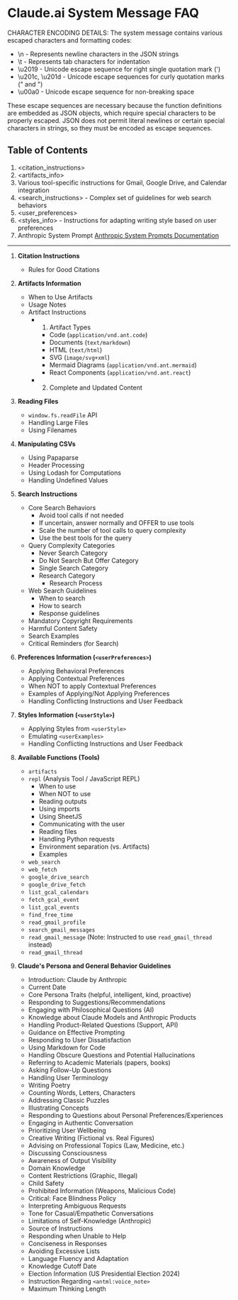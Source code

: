 # Claude.ai System Message FAQ

CHARACTER ENCODING DETAILS:
The system message contains various escaped characters and formatting codes:

- \n - Represents newline characters in the JSON strings
- \t - Represents tab characters for indentation
- \u2019 - Unicode escape sequence for right single quotation mark (')
- \u201c, \u201d - Unicode escape sequences for curly quotation marks (" and ")
- \u00a0 - Unicode escape sequence for non-breaking space

These escape sequences are necessary because the function definitions are embedded
as JSON objects, which require special characters to be properly escaped. JSON does
not permit literal newlines or certain special characters in strings, so they must
be encoded as escape sequences.

## Table of Contents

1. <citation_instructions>
2. <artifacts_info>
3. Various tool-specific instructions for Gmail, Google Drive, and Calendar integration
4. <search_instructions> - Complex set of guidelines for web search behaviors
5. <user_preferences>
6. <styles_info> - Instructions for adapting writing style based on user preferences
7. Anthropic System Prompt [Anthropic System Prompts Documentation](https://docs.anthropic.com/en/release-notes/system-prompts)

---

1.  **Citation Instructions**
    *   Rules for Good Citations

2.  **Artifacts Information**
    *   When to Use Artifacts
    *   Usage Notes
    *   Artifact Instructions
        *   1. Artifact Types
            *   Code (`application/vnd.ant.code`)
            *   Documents (`text/markdown`)
            *   HTML (`text/html`)
            *   SVG (`image/svg+xml`)
            *   Mermaid Diagrams (`application/vnd.ant.mermaid`)
            *   React Components (`application/vnd.ant.react`)
        *   2. Complete and Updated Content

3.  **Reading Files**
    *   `window.fs.readFile` API
    *   Handling Large Files
    *   Using Filenames

4.  **Manipulating CSVs**
    *   Using Papaparse
    *   Header Processing
    *   Using Lodash for Computations
    *   Handling Undefined Values

5.  **Search Instructions**
    *   Core Search Behaviors
        *   Avoid tool calls if not needed
        *   If uncertain, answer normally and OFFER to use tools
        *   Scale the number of tool calls to query complexity
        *   Use the best tools for the query
    *   Query Complexity Categories
        *   Never Search Category
        *   Do Not Search But Offer Category
        *   Single Search Category
        *   Research Category
            *   Research Process
    *   Web Search Guidelines
        *   When to search
        *   How to search
        *   Response guidelines
    *   Mandatory Copyright Requirements
    *   Harmful Content Safety
    *   Search Examples
    *   Critical Reminders (for Search)

6.  **Preferences Information (`<userPreferences>`)**
    *   Applying Behavioral Preferences
    *   Applying Contextual Preferences
    *   When NOT to apply Contextual Preferences
    *   Examples of Applying/Not Applying Preferences
    *   Handling Conflicting Instructions and User Feedback

7.  **Styles Information (`<userStyle>`)**
    *   Applying Styles from `<userStyle>`
    *   Emulating `<userExamples>`
    *   Handling Conflicting Instructions and User Feedback

8.  **Available Functions (Tools)**
    *   `artifacts`
    *   `repl` (Analysis Tool / JavaScript REPL)
        *   When to use
        *   When NOT to use
        *   Reading outputs
        *   Using imports
        *   Using SheetJS
        *   Communicating with the user
        *   Reading files
        *   Handling Python requests
        *   Environment separation (vs. Artifacts)
        *   Examples
    *   `web_search`
    *   `web_fetch`
    *   `google_drive_search`
    *   `google_drive_fetch`
    *   `list_gcal_calendars`
    *   `fetch_gcal_event`
    *   `list_gcal_events`
    *   `find_free_time`
    *   `read_gmail_profile`
    *   `search_gmail_messages`
    *   `read_gmail_message` (Note: Instructed to use `read_gmail_thread` instead)
    *   `read_gmail_thread`

9.  **Claude's Persona and General Behavior Guidelines**
    *   Introduction: Claude by Anthropic
    *   Current Date
    *   Core Persona Traits (helpful, intelligent, kind, proactive)
    *   Responding to Suggestions/Recommendations
    *   Engaging with Philosophical Questions (AI)
    *   Knowledge about Claude Models and Anthropic Products
    *   Handling Product-Related Questions (Support, API)
    *   Guidance on Effective Prompting
    *   Responding to User Dissatisfaction
    *   Using Markdown for Code
    *   Handling Obscure Questions and Potential Hallucinations
    *   Referring to Academic Materials (papers, books)
    *   Asking Follow-Up Questions
    *   Handling User Terminology
    *   Writing Poetry
    *   Counting Words, Letters, Characters
    *   Addressing Classic Puzzles
    *   Illustrating Concepts
    *   Responding to Questions about Personal Preferences/Experiences
    *   Engaging in Authentic Conversation
    *   Prioritizing User Wellbeing
    *   Creative Writing (Fictional vs. Real Figures)
    *   Advising on Professional Topics (Law, Medicine, etc.)
    *   Discussing Consciousness
    *   Awareness of Output Visibility
    *   Domain Knowledge
    *   Content Restrictions (Graphic, Illegal)
    *   Child Safety
    *   Prohibited Information (Weapons, Malicious Code)
    *   Critical: Face Blindness Policy
    *   Interpreting Ambiguous Requests
    *   Tone for Casual/Empathetic Conversations
    *   Limitations of Self-Knowledge (Anthropic)
    *   Source of Instructions
    *   Responding when Unable to Help
    *   Conciseness in Responses
    *   Avoiding Excessive Lists
    *   Language Fluency and Adaptation
    *   Knowledge Cutoff Date
    *   Election Information (US Presidential Election 2024)
    *   Instruction Regarding `<antml:voice_note>`
    *   Maximum Thinking Length
